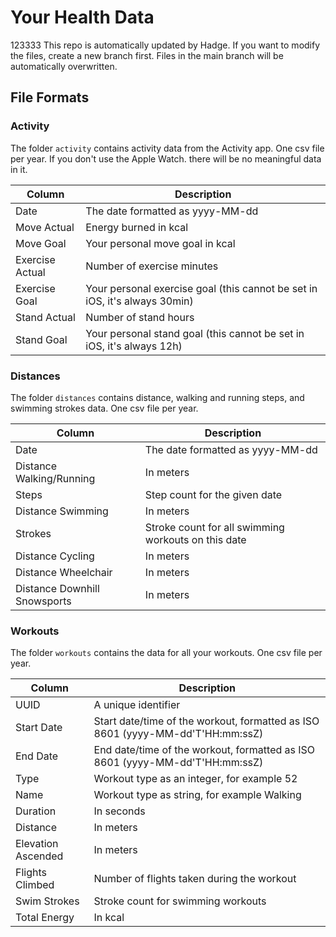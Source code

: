 #  Your Health Data
123333
This repo is automatically updated by Hadge. If you want to modify the files, create a new branch first. Files in the main branch will be automatically overwritten.

## File Formats

### Activity

The folder `activity` contains activity data from the Activity app. One csv file per year. If you don't use the Apple Watch. there will be no meaningful data in it.

| Column | Description |
| --------- | ------------- |
| Date | The date formatted as yyyy-MM-dd |
| Move Actual | Energy burned in kcal |
| Move Goal | Your personal move goal in kcal |
| Exercise Actual | Number of exercise minutes |
| Exercise Goal | Your personal exercise goal (this cannot be set in iOS, it's always 30min) |
| Stand Actual | Number of stand hours |
| Stand Goal |Your personal stand goal (this cannot be set in iOS, it's always 12h) |

### Distances

The folder `distances` contains distance, walking and running steps, and swimming strokes data. One csv file per year.  

| Column | Description |
| --------- | ------------- |
| Date | The date formatted as yyyy-MM-dd |
| Distance Walking/Running | In meters |
| Steps | Step count for the given date |
| Distance Swimming | In meters |
| Strokes | Stroke count for all swimming workouts on this date |
| Distance Cycling | In meters |
| Distance Wheelchair | In meters |
| Distance Downhill Snowsports | In meters |

### Workouts

The folder `workouts` contains the data for all your workouts. One csv file per year.  

| Column | Description |
| --------- | ------------- |
| UUID | A unique identifier |
| Start Date | Start date/time of the workout, formatted as ISO 8601 (yyyy-MM-dd'T'HH:mm:ssZ) |
| End Date | End date/time of the workout, formatted as ISO 8601 (yyyy-MM-dd'T'HH:mm:ssZ) |
| Type | Workout type as an integer, for example 52 |
| Name | Workout type as string, for example Walking |
| Duration | In seconds |
| Distance | In meters |
| Elevation Ascended | In meters |
| Flights Climbed | Number of flights taken during the workout |
| Swim Strokes | Stroke count for swimming workouts |
| Total Energy | In kcal |

